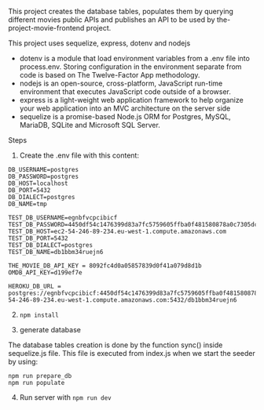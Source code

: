 This project creates the database tables, populates them by querying different movies public APIs and publishes an API to be used by the-project-movie-frontend project.

This project uses sequelize, express, dotenv and nodejs

- dotenv is a module  that load  environment variables from a .env file into process.env. Storing configuration in the environment separate from code is based on The Twelve-Factor App methodology.
- nodejs is an open-source, cross-platform, JavaScript run-time environment that executes JavaScript code outside of a browser.
- express is a light-weight web application framework to help organize your web application into an MVC architecture on the server side
- sequelize is a promise-based Node.js ORM for Postgres, MySQL, MariaDB, SQLite and Microsoft SQL Server.

Steps

1. Create the .env file with this content:

  ```
  DB_USERNAME=postgres
  DB_PASSWORD=postgres
  DB_HOST=localhost
  DB_PORT=5432
  DB_DIALECT=postgres
  DB_NAME=tmp

  TEST_DB_USERNAME=egnbfvcpcibicf
  TEST_DB_PASSWORD=4450df54c1476399d83a7fc5759605ffba0f481580878a0c7305dc6e78b2aed0
  TEST_DB_HOST=ec2-54-246-89-234.eu-west-1.compute.amazonaws.com
  TEST_DB_PORT=5432
  TEST_DB_DIALECT=postgres
  TEST_DB_NAME=db1bbm34ruejn6

  THE_MOVIE_DB_API_KEY = 8092fc4d0a05857839d0f41a079d8d1b
  OMDB_API_KEY=d199ef7e

  HEROKU_DB_URL = postgres://egnbfvcpcibicf:4450df54c1476399d83a7fc5759605ffba0f481580878a0c7305dc6e78b2aed0@ec2-54-246-89-234.eu-west-1.compute.amazonaws.com:5432/db1bbm34ruejn6
  ```

2. ```npm install```

3. generate database

  The database tables creation is done by the function sync() inside sequelize.js file. This file is executed from index.js when we start the seeder by using:

  ```
  npm run prepare_db
  npm run populate
  ```

4. Run server with ```npm run dev```